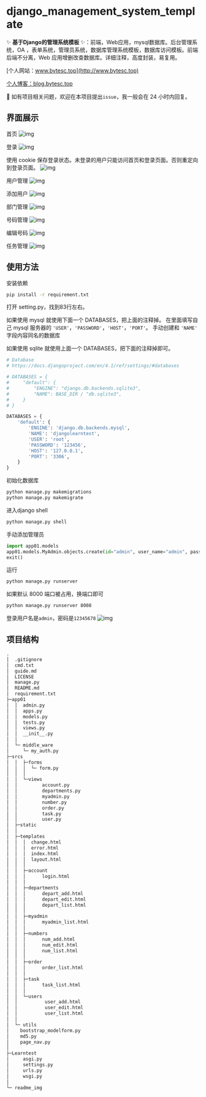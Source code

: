 # django_management_system_template

✨ **基于Django的管理系统模板** ✨：前端，Web应用，mysql数据库。后台管理系统，OA ，表单系统，管理员系统，数据库管理系统模板，数据库访问模板。前端后端不分离，Web 应用增删改查数据库。详细注释，高度封装，易复用。

[个人网站：www.bytesc.top](http://www.bytesc.top)

[个人博客：blog.bytesc.top](http://blog.bytesc.top)

🔔 如有项目相关问题，欢迎在本项目提出`issue`，我一般会在 24 小时内回复。

## 界面展示

首页
![img](./readme_img/frontpage.png)

登录
![img](./readme_img/login.png)

使用 cookie 保存登录状态。未登录的用户只能访问首页和登录页面。否则重定向到登录页面。
![img](./readme_img/cookie.png)

用户管理
![img](./readme_img/userm.png)

添加用户
![img](./readme_img/useradd.png)

部门管理
![img](./readme_img/depm.png)

号码管理
![img](./readme_img/numberm.png)

编辑号码
![img](./readme_img/numbere.png)

任务管理
![img](./readme_img/taskm.png)

## 使用方法

安装依赖
```bash
pip install -r requirement.txt
```

打开 setting.py，找到83行左右。

如果使用 mysql 就使用下面一个 DATABASES，把上面的注释掉。
在里面填写自己 mysql 服务器的 `'USER'`，`'PASSWORD'`，`'HOST'`，`'PORT'`。
手动创建和 `'NAME'` 字段内容同名的数据库

如果使用 sqlite 就使用上面一个 DATABASES，把下面的注释掉即可。

```python
# Database
# https://docs.djangoproject.com/en/4.1/ref/settings/#databases

# DATABASES = {
#     "default": {
#         "ENGINE": "django.db.backends.sqlite3",
#         "NAME": BASE_DIR / "db.sqlite3",
#     }
# }

DATABASES = {
    'default': {
        'ENGINE': 'django.db.backends.mysql',
        'NAME': 'djangolearntest',
        'USER': 'root',
        'PASSWORD': '123456',
        'HOST': '127.0.0.1',
        'PORT': '3306',
    }
}
```

初始化数据库
```bash
python manage.py makemigrations
python manage.py makemigrate
```

进入django shell
```bash
python manage.py shell
```

手动添加管理员
```python
import app01.models
app01.models.MyAdmin.objects.create(id="admin", user_name="admin", password="9b7bdac3cbd4af86551d5f27d64a5291")
exit()
```

运行
```bash
python manage.py runserver
```
如果默认 8000 端口被占用，换端口即可
```bash
python manage.py runserver 8008
```

登录用户名是`admin`，密码是`12345678`
![img](./readme_img/login.png)

## 项目结构

```txt
.
│  .gitignore
│  cmd.txt
│  guide.md
│  LICENSE
│  manage.py
│  README.md
│  requirement.txt
├─app01
│  │  admin.py
│  │  apps.py
│  │  models.py
│  │  tests.py
│  │  views.py
│  │  __init__.py
│  │
│  └─ middle_ware
│     └─ my_auth.py
├─srcs
│  │  ├─forms
│  │  │  └─ form.py
│  │  │
│  │  └─views
│  │         account.py
│  │         departments.py
│  │         myadmin.py
│  │         number.py
│  │         order.py
│  │         task.py
│  │         user.py
│  ├─static
│  │
│  ├─templates
│  │  │  change.html
│  │  │  error.html
│  │  │  index.html
│  │  │  layout.html
│  │  │
│  │  ├─account
│  │  │      login.html
│  │  │
│  │  ├─departments
│  │  │      depart_add.html
│  │  │      depart_edit.html
│  │  │      depart_list.html
│  │  │
│  │  ├─myadmin
│  │  │      myadmin_list.html
│  │  │
│  │  ├─numbers
│  │  │      num_add.html
│  │  │      num_edit.html
│  │  │      num_list.html
│  │  │
│  │  ├─order
│  │  │      order_list.html
│  │  │
│  │  ├─task
│  │  │      task_list.html
│  │  │
│  │  └─users
│  │          user_add.html
│  │          user_edit.html
│  │          user_list.html
│  │
│  └─ utils
│    bootstrap_modelform.py
│    md5.py
│    page_nav.py
│
├─Learntest
│     asgi.py
│     settings.py
│     urls.py
│     wsgi.py
│
└─ readme_img
```
